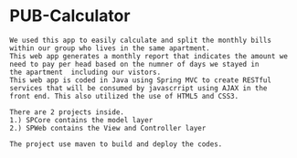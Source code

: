 # PUB-Calculator
  	We used this app to easily calculate and split the monthly bills within our group who lives in the same apartment.
	This web app generates a monthly report that indicates the amount we need to pay per head based on the numner of days we stayed in 
	the apartment  including our vistors.
	This web app is coded in Java using Spring MVC to create RESTful services that will be consumed by javascrript using AJAX in the 
	front end. This also utilized the use of HTML5 and CSS3.

	There are 2 projects inside.
	1.) SPCore contains the model layer
	2.) SPWeb contains the View and Controller layer

	The project use maven to build and deploy the codes.
